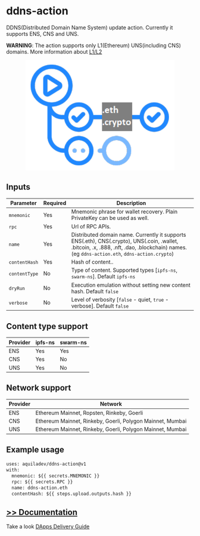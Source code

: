 # ddns-action
DDNS(Distributed Domain Name System) update action. Currently it supports ENS, CNS and UNS.

**WARNING**: The action supports only L1(Ethereum) UNS(including CNS) domains. More information about [L1/L2](https://docs.unstoppabledomains.com/polygon-l2-network/l1-ethereum-vs-l2-polygon-comparison)

<p align="center">
  <img width="400" src="assets/ddns-action.png" alt="ddns action">
</p>

## Inputs
Parameter     |Required |Description
---           |---      |---
`mnemonic`    |Yes      |Mnemonic phrase for wallet recovery. Plain PrivateKey can be used as well.
`rpc`         |Yes      |Url of RPC APIs.
`name`        |Yes      |Distributed domain name. Currently it supports ENS(.eth), CNS(.crypto), UNS(.coin, .wallet, .bitcoin, .x, .888, .nft, .dao, .blockchain) names. (eg `ddns-action.eth`, `ddns-action.crypto`)
`contentHash` |Yes      |Hash of content..
`contentType` |No       |Type of content. Supported types [`ipfs-ns`, `swarm-ns`]. Default `ipfs-ns`
`dryRun`      |No       |Execution emulation without setting new content hash. Default `false`
`verbose`     |No       |Level of verbosity [`false` - quiet, `true` - verbose]. Default `false`

## Content type support
Provider  |ipfs-ns  |swarm-ns
---       |---      |---
ENS       |Yes      |Yes
CNS       |Yes      |No
UNS       |Yes      |No

## Network support
Provider  |Network
---       |---
ENS       |Ethereum Mainnet, Ropsten, Rinkeby, Goerli
CNS       |Ethereum Mainnet, Rinkeby, Goerli, Polygon Mainnet, Mumbai
UNS       |Ethereum Mainnet, Rinkeby, Goerli, Polygon Mainnet, Mumbai

## Example usage

```
uses: aquiladev/ddns-action@v1
with:
  mnemonic: ${{ secrets.MNEMONIC }}
  rpc: ${{ secrets.RPC }}
  name: ddns-action.eth
  contentHash: ${{ steps.upload.outputs.hash }}
```

## [>> Documentation](https://github.com/aquiladev/ddns-action/wiki)
Take a look [DApps Delivery Guide](https://dapps-delivery-guide.readthedocs.io/)